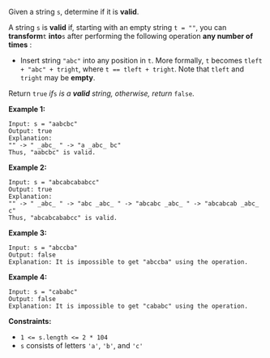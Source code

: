 Given a string `s`, determine if it is **valid**.

A string `s` is **valid** if, starting with an empty string `t = ""`, you can
**transform**`t` **into**`s` after performing the following operation **any
number of times** :

  * Insert string `"abc"` into any position in `t`. More formally, `t` becomes `tleft + "abc" + tright`, where `t == tleft + tright`. Note that `tleft` and `tright` may be **empty**.

Return `true` _if_`s` _is a **valid** string, otherwise, return_ `false`.



**Example 1:**

    
    
    Input: s = "aabcbc"
    Output: true
    Explanation:
    "" -> " _abc_ " -> "a _abc_ bc"
    Thus, "aabcbc" is valid.

**Example 2:**

    
    
    Input: s = "abcabcababcc"
    Output: true
    Explanation:
    "" -> " _abc_ " -> "abc _abc_ " -> "abcabc _abc_ " -> "abcabcab _abc_ c"
    Thus, "abcabcababcc" is valid.
    

**Example 3:**

    
    
    Input: s = "abccba"
    Output: false
    Explanation: It is impossible to get "abccba" using the operation.
    

**Example 4:**

    
    
    Input: s = "cababc"
    Output: false
    Explanation: It is impossible to get "cababc" using the operation.
    



**Constraints:**

  * `1 <= s.length <= 2 * 104`
  * `s` consists of letters `'a'`, `'b'`, and `'c'`

